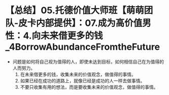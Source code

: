 # 【总结】05.托德价值大师班【萌萌团队-皮卡内部提供】：07.成为高价值男性：4.向未来借更多的钱_4BorrowAbundanceFromtheFuture

-   问题是如何将自己视为值得的人，即使未达到目标，如何相信自己在为值得的人而努力。 
    1.  在未来借更多的钱，收集未来的价值观念，做值得的事情。
    2.  如果已经在成功的道路上，就像已经是成功的人一样去做事情。
    3.  不要只收集有用的想法，而是要收集未来的价值观念，做值得的事情。